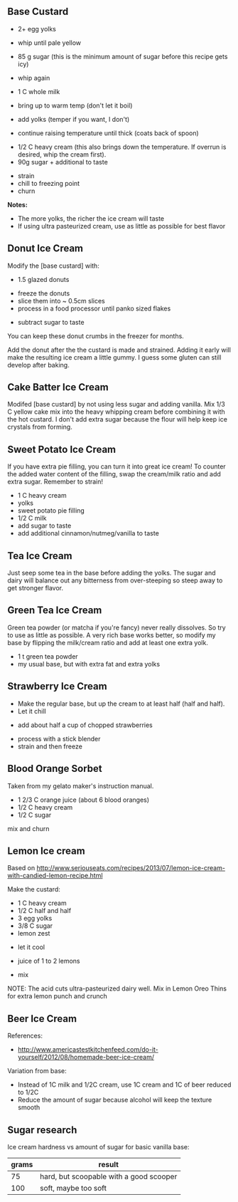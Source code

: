 ## Base Custard
  + 2+ egg yolks
  - whip until pale yellow
  + 85 g sugar (this is the minimum amount of sugar before this recipe gets icy)
  - whip again

  + 1 C whole milk
  - bring up to warm temp (don't let it boil)
  + add yolks (temper if you want, I don't)
  - continue raising temperature until thick (coats back of spoon)

  + 1/2 C heavy cream (this also brings down the temperature. If overrun is
    desired, whip the cream first).
  + 90g sugar + additional to taste
  - strain
  - chill to freezing point
  - churn

**Notes:**

  * The more yolks, the richer the ice cream will taste
  * If using ultra pasteurized cream, use as little as possible for best flavor


## Donut Ice Cream

Modify the [base custard] with:

  + 1.5 glazed donuts
  - freeze the donuts
  - slice them into ~ 0.5cm slices
  - process in a food processor until panko sized flakes
  + subtract sugar to taste

You can keep these donut crumbs in the freezer for months.

Add the donut after the the custard is made and strained. Adding it early will
make the resulting ice cream a little gummy. I guess some gluten can still
develop after baking.


## Cake Batter Ice Cream

Modifed [base custard] by not using less sugar and adding vanilla. Mix 1/3 C
yellow cake mix into the heavy whipping cream before combining it with the hot
custard. I don't add extra sugar because the flour will help keep ice crystals
from forming.


## Sweet Potato Ice Cream

If you have extra pie filling, you can turn it into great ice cream! To counter the added
water content of the filling, swap the cream/milk ratio and add extra sugar. Remember to strain!

  + 1 C heavy cream
  + yolks
  + sweet potato pie filling
  + 1/2 C milk
  + add sugar to taste
  + add additional cinnamon/nutmeg/vanilla to taste
  
## Tea Ice Cream

Just seep some tea in the base before adding the yolks. The sugar and dairy will balance out any bitterness from over-steeping so steep away to get stronger flavor.

## Green Tea Ice Cream

Green tea powder (or matcha if you're fancy) never really dissolves. So try to use as little as possible.
A very rich base works better, so modify my base by flipping the milk/cream ratio and add at least one extra yolk.

  + 1 t green tea powder
  + my usual base, but with extra fat and extra yolks

## Strawberry Ice Cream

  - Make the regular base, but up the cream to at least half (half and half).
  - Let it chill
  + add about half a cup of chopped strawberries
  - process with a stick blender
  - strain and then freeze

## Blood Orange Sorbet

Taken from my gelato maker's instruction manual.

  + 1 2/3 C orange juice (about 6 blood oranges)
  + 1/2 C heavy cream
  + 1/2 C sugar

mix and churn


## Lemon Ice cream

Based on http://www.seriouseats.com/recipes/2013/07/lemon-ice-cream-with-candied-lemon-recipe.html

Make the custard:

  + 1 C heavy cream
  + 1/2 C half and half
  + 3 egg yolks
  + 3/8 C sugar
  + lemon zest
  - let it cool
  + juice of 1 to 2 lemons
  - mix

NOTE: The acid cuts ultra-pasteurized dairy well. Mix in Lemon Oreo Thins for extra lemon punch and crunch

## Beer Ice Cream

References:

* http://www.americastestkitchenfeed.com/do-it-yourself/2012/08/homemade-beer-ice-cream/

Variation from base:

* Instead of 1C milk and 1/2C cream, use 1C cream and 1C of beer reduced to 1/2C
* Reduce the amount of sugar because alcohol will keep the texture smooth


## Sugar research

Ice cream hardness vs amount of sugar for basic vanilla base:

| grams | result |
|-------|--------|
| 75    | hard, but scoopable with a good scooper |
| 100   | soft, maybe too soft |
